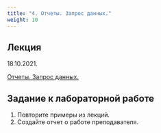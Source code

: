 ```yaml
---
title: "4. Отчеты. Запрос данных."
weight: 10
---
```


## Лекция

18.10.2021.

<a target="_blank" rel="noopener noreferrer" href="../slides/report.html">Отчеты. Запрос данных.</a>

## Задание к лабораторной работе

1. Повторите примеры из лекций.
2. Создайте отчет о работе преподавателя.